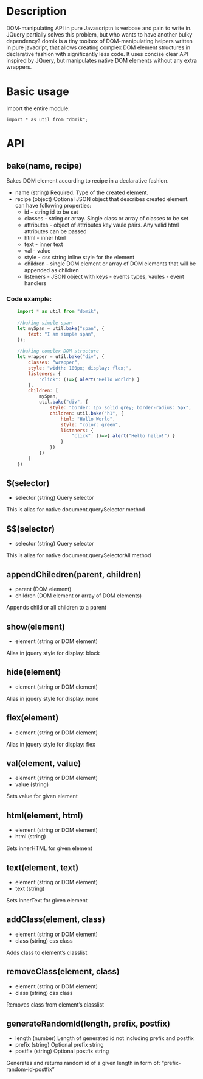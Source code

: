 # Description

DOM-manipulating API in pure Javascriptn is verbose and pain to write in. JQuery partially solves
this problem, but who wants to have another bulky dependency? domik is a tiny toolbox of DOM-manipulating helpers written in pure
javacript, that allows creating complex DOM element structures in declarative
fashion with significantly less code. It uses concise clear API inspired by
JQuery, but manipulates native DOM elements without any extra wrappers.



# Basic usage

Import the entire module:

    import * as util from "domik";


# API


## bake(name, recipe)

Bakes DOM element according to recipe in a declarative fashion.

-   name (string) Required. Type of the created element.
-   recipe (object) Optional JSON object that describes created element.
    can have following properties:
    -   id - string id to be set
    -   classes - string or array. Single class or array of classes to be set
    -   attributes - object of attributes key vaule pairs. Any valid html attributes
        can be passed
    -   html - inner html
    -   text - inner text
    -   val  - value
    -   style - css string inline style for the element
    -   children - single DOM element or array of DOM elements that will be appended as children
    -   listeners - JSON object with keys - events types, vaules - event handlers



### Code example:

```js
    import * as util from "domik";
    
    //baking simple span
    let mySpan = util.bake("span", {
        text: "I am simple span",
    });
    
    //baking complex DOM structure
    let wrapper = util.bake("div", {
        classes: "wrapper",
        style: "width: 100px; display: flex;",
        listeners: {
            "click": ()=>{ alert("Hello world") }
        },
        children: [
            mySpan,
            util.bake("div", {
                style: "border: 1px solid grey; border-radius: 5px",
                children: util.bake("h1", {
                    html: "Hello World",
                    style: "color: green",
                    listeners: {
                        "click": ()=>{ alert("Hello hello!") }
                    }
                })
            })
        ]
    })

```




## $(selector)

-   selector (string) Query selector

This is alias for native document.querySelector method



## $$(selector)

-   selector (string) Query selector

This is alias for native document.querySelectorAll method



## appendChiledren(parent, children)

-   parent (DOM element)
-   children (DOM element or array of DOM elements)

Appends child or all children to a parent



## show(element)

-   element (string or DOM element)

Alias in jquery style for display: block



## hide(element)

-   element (string or DOM element)

Alias in jquery style for display: none



## flex(element)

-   element (string or DOM element)

Alias in jquery style for display: flex



## val(element, value)

-   element (string or DOM element)
-   value (string)

Sets value for given element



## html(element, html)

-   element (string or DOM element)
-   html (string)

Sets innerHTML for given element


## text(element, text)

-   element (string or DOM element)
-   text (string)

Sets innerText for given element


## addClass(element, class)

-   element (string or DOM element)
-   class (string) css class

Adds class to element&rsquo;s classlist



## removeClass(element, class)

-   element (string or DOM element)
-   class (string) css class

Removes class from element&rsquo;s classlist



## generateRandomId(length, prefix, postfix)

-   length (number) Length of generated id not including prefix and postfix
-   prefix (string) Optional prefix string
-   postfix (string) Optional postfix string

Generates and returns random id of a given length in form of:
   &ldquo;prefix-random-id-postfix&rdquo;

